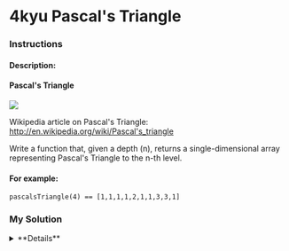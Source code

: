 # **4kyu** Pascal's Triangle

### Instructions

#### Description:

#### Pascal's Triangle
![](https://upload.wikimedia.org/wikipedia/commons/0/0d/PascalTriangleAnimated2.gif)

Wikipedia article on Pascal's Triangle: http://en.wikipedia.org/wiki/Pascal's_triangle

Write a function that, given a depth (n), returns a single-dimensional array representing Pascal's Triangle to the n-th level.

#### For example:

```
pascalsTriangle(4) == [1,1,1,1,2,1,1,3,3,1]
```

### My Solution

<details>
  <summary>**Details**</summary>
  <p>
```js
function pascalsTriangle(n) {
  const result = new Array();
  for(i=0; i<n; i++){
  
    const array = new Array();
    for(j=0; j<i+1; j++){
      if(j !== 0 && i !== j){
        array.push(result[i-1][j-1] + result[i-1][j]);
      } else {
        array.push(1); 
      }
    }
    result.push(array);
  }
  
  return result.reduce((result, array)=>{ return result.concat(array); }, []);
}
```
  </p>
</details>
